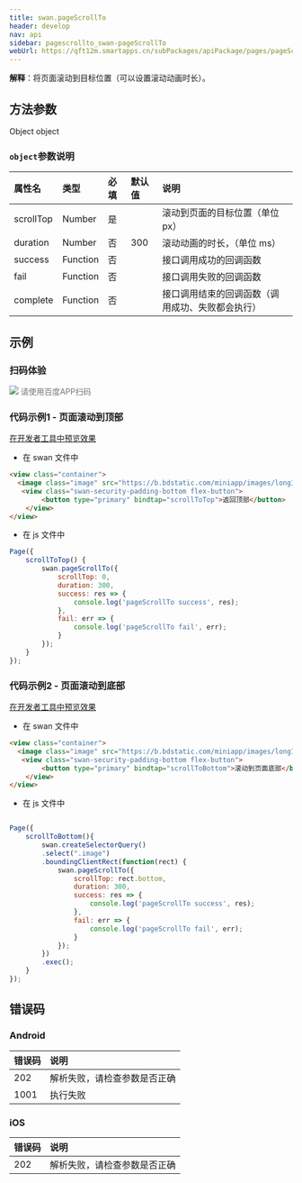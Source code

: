 ```yaml
---
title: swan.pageScrollTo
header: develop
nav: api
sidebar: pagescrollto_swan-pageScrollTo
webUrl: https://qft12m.smartapps.cn/subPackages/apiPackage/pages/pageScrollTo/pageScrollTo
---
```


 

**解释**：将页面滚动到目标位置（可以设置滚动动画时长）。
 
## 方法参数 

Object object

###  `object`参数说明 

|属性名 |类型  |必填 | 默认值 |说明|
|:---- |:---- |:---- |:----|:----|
|scrollTop |Number | 是| | 滚动到页面的目标位置（单位 px） |
|duration |Number | 否| 300 | 滚动动画的时长，（单位 ms） |
|success |Function  |  否 | | 接口调用成功的回调函数 | 
|fail  |  Function |   否  | | 接口调用失败的回调函数|  
|complete   | Function  |  否 | |  接口调用结束的回调函数（调用成功、失败都会执行）| 
## 示例

 
### 扫码体验

<div class='scan-code-container'>
    <img src="https://b.bdstatic.com/miniapp/assets/images/doc_demo/pages_PageScrollTo.png" class="demo-qrcode-image" />
    <font color=#777 12px>请使用百度APP扫码</font>
</div>

 
###  代码示例1 - 页面滚动到顶部  

<a href="swanide://fragment/25ef2f9fbdaaa9271329c02d7dafe8cc1575223153548" title="在开发者工具中预览效果" target="_self">在开发者工具中预览效果</a>

* 在 swan 文件中

```html
<view class="container">
  <image class="image" src="https://b.bdstatic.com/miniapp/images/longImage.png"></image>
   <view class="swan-security-padding-bottom flex-button">
        <button type="primary" bindtap="scrollToTop">返回顶部</button>
    </view>
</view>
```

* 在 js 文件中

```js
Page({
    scrollToTop() {
        swan.pageScrollTo({
            scrollTop: 0,
            duration: 300,
            success: res => {
                console.log('pageScrollTo success', res);
            },
            fail: err => {
                console.log('pageScrollTo fail', err);
            }
        });
    }
});
```

###  代码示例2 - 页面滚动到底部  

<a href="swanide://fragment/0e4af77bf4d678bb744766e5faca641b1575223056610" title="在开发者工具中预览效果" target="_self">在开发者工具中预览效果</a>

* 在 swan 文件中

```html
<view class="container">
  <image class="image" src="https://b.bdstatic.com/miniapp/images/longImage.png"></image>
   <view class="swan-security-padding-bottom flex-button">
        <button type="primary" bindtap="scrollToBottom">滚动到页面底部</button>
    </view>
</view>
```

* 在 js 文件中

```js

Page({
    scrollToBottom(){
        swan.createSelectorQuery()
        .select(".image")
        .boundingClientRect(function(rect) {
            swan.pageScrollTo({
                scrollTop: rect.bottom,
                duration: 300,
                success: res => {
                    console.log('pageScrollTo success', res);
                },
                fail: err => {
                    console.log('pageScrollTo fail', err);
                }
            });
        })
        .exec();
    }
});

```
##  错误码

###  Android

|错误码|说明|
|:--|:--|
|202|解析失败，请检查参数是否正确      |
|1001|执行失败|

###  iOS

|错误码|说明|
|:--|:--|
|202|解析失败，请检查参数是否正确      |
                                    

